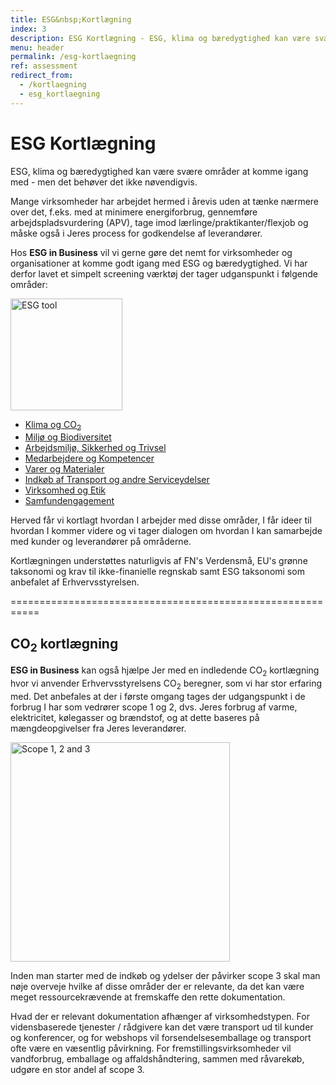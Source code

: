 ```yaml
---
title: ESG&nbsp;Kortlægning
index: 3
description: ESG Kortlægning - ESG, klima og bæredygtighed kan være svære områder at komme igang med - men det behøver det ikke nøvendigvis.
menu: header
permalink: /esg-kortlaegning
ref: assessment
redirect_from:
  - /kortlaegning
  - esg_kortlaegning
---
```


# ESG Kortlægning

ESG, klima og bæredygtighed kan være svære områder at komme igang med - men det behøver det ikke nøvendigvis. 

Mange virksomheder har arbejdet hermed i årevis uden at tænke nærmere over det, f.eks. med at minimere energiforbrug, gennemføre arbejdspladsvurdering (APV), tage imod lærlinge/praktikanter/flexjob og måske også i Jeres process for godkendelse af leverandører. 

Hos **ESG in Business** vil vi gerne gøre det nemt for virksomheder og organisationer at komme godt igang med ESG og bæredygtighed. Vi har derfor lavet et simpelt screening værktøj der tager udganspunkt i følgende områder:


<img width="179" alt="ESG tool" src="https://user-images.githubusercontent.com/75361000/148349186-cc272edf-9936-4971-95e6-e806e49810df.png#pull-right">

- [Klima og CO<sub>2</sub>](/klima_co2)
- [Miljø og Biodiversitet](/miljo_biodiversitet)
- [Arbejdsmiljø, Sikkerhed og Trivsel](/arbejdsmiljo)
- [Medarbejdere og Kompetencer](/medarbejdere)
- [Varer og Materialer](/varer_materialer)
- [Indkøb af Transport og andre Serviceydelser](/transport_serviceydelser)
- [Virksomhed og Etik](/virksomhed_etik)
- [Samfundengagement](/samfundengagement)

Herved får vi kortlagt hvordan I arbejder med disse områder, I får ideer til hvordan I kommer videre og vi tager dialogen om hvordan I kan samarbejde med kunder og leverandører på områderne. 

Kortlægningen understøttes naturligvis af FN's Verdensmå, EU's grønne taksonomi og krav til ikke-finanielle regnskab samt ESG taksonomi som anbefalet af Erhvervsstyrelsen. 

===========================================================

## CO<sub>2</sub> kortlægning

**ESG in Business** kan også hjælpe Jer med en indledende CO<sub>2</sub> kortlægning hvor vi anvender Erhvervsstyrelsens CO<sub>2</sub> beregner, som vi har stor erfaring med. 
Det anbefales at der i første omgang tages der udgangspunkt i de forbrug I har som vedrører scope 1 og 2, dvs. Jeres forbrug af varme, elektricitet, kølegasser og brændstof, og at dette baseres på mængdeopgivelser fra Jeres leverandører.

<img width="351" alt="Scope 1, 2 and 3" src="https://user-images.githubusercontent.com/75361000/139693532-cec9007b-a520-4ea7-a0e7-ee498d01fb4c.png">

Inden man starter med de indkøb og ydelser der påvirker scope 3 skal man nøje overveje hvilke af disse områder der er relevante, da det kan være meget ressourcekrævende at fremskaffe den rette dokumentation.

Hvad der er relevant dokumentation afhænger af virksomhedstypen. 
For vidensbaserede tjenester / rådgivere kan det være transport ud til kunder og konferencer, og for webshops vil forsendelsesemballage og transport ofte være en væsentlig påvirkning. For fremstillingsvirksomheder vil vandforbrug, emballage og affaldshåndtering, sammen med råvarekøb, udgøre en stor andel af scope 3.

